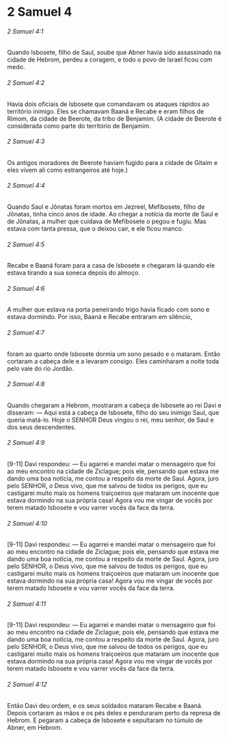 # 2 Samuel 4

###### 2 Samuel 4:1

Quando Isbosete, filho de Saul, soube que Abner havia sido assassinado na cidade de Hebrom, perdeu a coragem, e todo o povo de Israel ficou com medo.

###### 2 Samuel 4:2

Havia dois oficiais de Isbosete que comandavam os ataques rápidos ao território inimigo. Eles se chamavam Baaná e Recabe e eram filhos de Rimom, da cidade de Beerote, da tribo de Benjamim. (A cidade de Beerote é considerada como parte do território de Benjamim.

###### 2 Samuel 4:3

Os antigos moradores de Beerote haviam fugido para a cidade de Gitaim e eles vivem ali como estrangeiros até hoje.)

###### 2 Samuel 4:4

Quando Saul e Jônatas foram mortos em Jezreel, Mefibosete, filho de Jônatas, tinha cinco anos de idade. Ao chegar a notícia da morte de Saul e de Jônatas, a mulher que cuidava de Mefibosete o pegou e fugiu. Mas estava com tanta pressa, que o deixou cair, e ele ficou manco.

###### 2 Samuel 4:5

Recabe e Baaná foram para a casa de Isbosete e chegaram lá quando ele estava tirando a sua soneca depois do almoço.

###### 2 Samuel 4:6

A mulher que estava na porta peneirando trigo havia ficado com sono e estava dormindo. Por isso, Baaná e Recabe entraram em silêncio,

###### 2 Samuel 4:7

foram ao quarto onde Isbosete dormia um sono pesado e o mataram. Então cortaram a cabeça dele e a levaram consigo. Eles caminharam a noite toda pelo vale do rio Jordão.

###### 2 Samuel 4:8

Quando chegaram a Hebrom, mostraram a cabeça de Isbosete ao rei Davi e disseram: — Aqui está a cabeça de Isbosete, filho do seu inimigo Saul, que queria matá-lo. Hoje o SENHOR Deus vingou o rei, meu senhor, de Saul e dos seus descendentes.

###### 2 Samuel 4:9

[9-11] Davi respondeu: — Eu agarrei e mandei matar o mensageiro que foi ao meu encontro na cidade de Ziclague; pois ele, pensando que estava me dando uma boa notícia, me contou a respeito da morte de Saul. Agora, juro pelo SENHOR, o Deus vivo, que me salvou de todos os perigos, que eu castigarei muito mais os homens traiçoeiros que mataram um inocente que estava dormindo na sua própria casa! Agora vou me vingar de vocês por terem matado Isbosete e vou varrer vocês da face da terra.

###### 2 Samuel 4:10

[9-11] Davi respondeu: — Eu agarrei e mandei matar o mensageiro que foi ao meu encontro na cidade de Ziclague; pois ele, pensando que estava me dando uma boa notícia, me contou a respeito da morte de Saul. Agora, juro pelo SENHOR, o Deus vivo, que me salvou de todos os perigos, que eu castigarei muito mais os homens traiçoeiros que mataram um inocente que estava dormindo na sua própria casa! Agora vou me vingar de vocês por terem matado Isbosete e vou varrer vocês da face da terra.

###### 2 Samuel 4:11

[9-11] Davi respondeu: — Eu agarrei e mandei matar o mensageiro que foi ao meu encontro na cidade de Ziclague; pois ele, pensando que estava me dando uma boa notícia, me contou a respeito da morte de Saul. Agora, juro pelo SENHOR, o Deus vivo, que me salvou de todos os perigos, que eu castigarei muito mais os homens traiçoeiros que mataram um inocente que estava dormindo na sua própria casa! Agora vou me vingar de vocês por terem matado Isbosete e vou varrer vocês da face da terra.

###### 2 Samuel 4:12

Então Davi deu ordem, e os seus soldados mataram Recabe e Baaná. Depois cortaram as mãos e os pés deles e penduraram perto da represa de Hebrom. E pegaram a cabeça de Isbosete e sepultaram no túmulo de Abner, em Hebrom.

